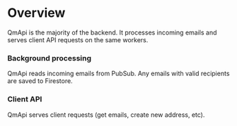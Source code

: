 # Overview
QmApi is the majority of the backend. It processes incoming emails and serves client API requests on the same workers.
### Background processing
QmApi reads incoming emails from PubSub. Any emails with valid recipients are saved to Firestore.
### Client API
QmApi serves client requests (get emails, create new address, etc).
